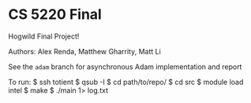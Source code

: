 # CS 5220 Final
Hogwild Final Project!

Authors: Alex Renda, Matthew Gharrity, Matt Li

See the `adam` branch for asynchronous Adam implementation and report

To run:
$ ssh totient
$ qsub -I
$ cd path/to/repo/
$ cd src
$ module load intel
$ make
$ ./main 1> log.txt

